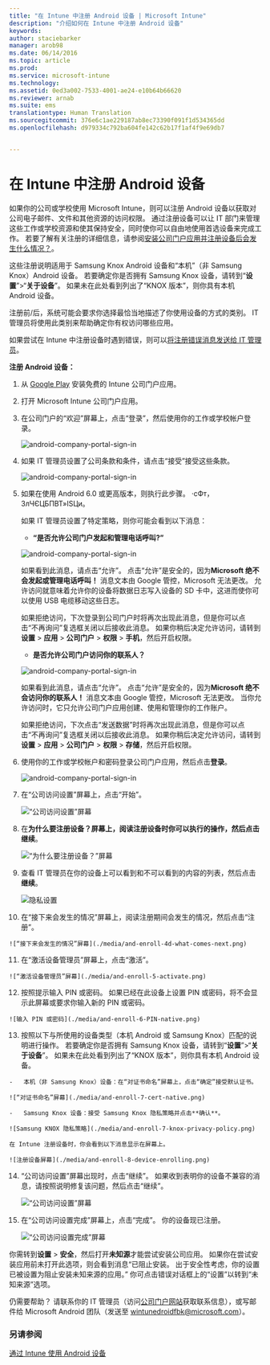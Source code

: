```yaml
---
title: "在 Intune 中注册 Android 设备 | Microsoft Intune"
description: "介绍如何在 Intune 中注册 Android 设备"
keywords: 
author: staciebarker
manager: arob98
ms.date: 06/14/2016
ms.topic: article
ms.prod: 
ms.service: microsoft-intune
ms.technology: 
ms.assetid: 0ed3a002-7533-4001-ae24-e10b64b66620
ms.reviewer: arnab
ms.suite: ems
translationtype: Human Translation
ms.sourcegitcommit: 376e6c1ae229187ab8ec73390f091f1d534365dd
ms.openlocfilehash: d979334c792ba604fe142c62b17f1af4f9e69db7


---
```



# 在 Intune 中注册 Android 设备

如果你的公司或学校使用 Microsoft Intune，则可以注册 Android 设备以获取对公司电子邮件、文件和其他资源的访问权限。 通过注册设备可以让 IT 部门来管理这些工作或学校资源和使其保持安全，同时使你可以自由地使用首选设备来完成工作。 若要了解有关注册的详细信息，请参阅[安装公司门户应用并注册设备后会发生什么情况？](what-happens-if-you-install-the-Company-Portal-app-and-enroll-your-device-in-intune-android.md)。

这些注册说明适用于 Samsung Knox Android 设备和“本机”（非 Samsung Knox）Android 设备。 若要确定你是否拥有 Samsung Knox 设备，请转到“**设置**”&gt;“**关于设备**”。 如果未在此处看到列出了“KNOX 版本”，则你具有本机 Android 设备。

注册前/后，系统可能会要求你选择最恰当地描述了你使用设备的方式的类别。 IT 管理员将使用此类别来帮助确定你有权访问哪些应用。

如果尝试在 Intune 中注册设备时遇到错误，则可以[将注册错误消息发送给 IT 管理员](send-enrollment-errors-to-your-it-administrator-android.md)。

**注册 Android 设备：**

1.  从 [Google Play](http://play.google.com/store/apps/details?id=com.microsoft.windowsintune.companyportal) 安装免费的 Intune 公司门户应用。

2.  打开 Microsoft Intune 公司门户应用。

3.  在公司门户的“欢迎”屏幕上，点击“登录”，然后使用你的工作或学校帐户登录。

    ![android-company-portal-sign-in](./media/and-enroll-0-welcome-screen.png)   

4.  如果 IT 管理员设置了公司条款和条件，请点击“接受”接受这些条款。

    ![android-company-portal-sign-in](./media/and-enroll-3-accept-terms.png)

5.  如果在使用 Android 6.0 或更高版本，则执行此步骤。 ·сФт，ЗлЧЄЦБПВТ»ІЅЦи。 

    如果 IT 管理员设置了特定策略，则你可能会看到以下消息：
    -   **“是否允许公司门户发起和管理电话呼叫?”**

    ![android-company-portal-sign-in](./media/and-enroll-3a-allow-phone-access.png)

    如果看到此消息，请点击“允许”。 点击“允许”是安全的，因为**Microsoft 绝不会发起或管理电话呼叫！** 消息文本由 Google 管控，Microsoft 无法更改。 允许访问就意味着允许你的设备将数据日志写入设备的 SD 卡中，这进而使你可以使用 USB 电缆移动这些日志。

    如果拒绝访问，下次登录到公司门户时将再次出现此消息，但是你可以点击“不再询问”复选框关闭以后接收此消息。  如果你稍后决定允许访问，请转到**设置** &gt; **应用** &gt; **公司门户** &gt; **权限** &gt; **手机**，然后开启权限。

    -   **是否允许公司门户访问你的联系人？**

    ![android-company-portal-sign-in](./media/and-enroll-3b-allow-contacts-access.png)

    如果看到此消息，请点击“允许”。 点击“允许”是安全的，因为**Microsoft 绝不会访问你的联系人！** 消息文本由 Google 管控，Microsoft 无法更改。 当你允许访问时，它只允许公司门户应用创建、使用和管理你的工作账户。

    如果拒绝访问，下次点击“发送数据”时将再次出现此消息，但是你可以点击“不再询问”复选框关闭以后接收此消息。 如果你稍后决定允许访问，请转到**设置** &gt; **应用** &gt; **公司门户** &gt; **权限** &gt; **存储**，然后开启权限。

6.  使用你的工作或学校帐户和密码登录公司门户应用，然后点击**登录**。

    ![android-company-portal-sign-in](./media/and-enroll-2-cp-sign-in.png)

7.  在“公司访问设置”屏幕上，点击“开始”。

    ![“公司访问设置”屏幕](./media/and-enroll-4a-comp-access-setup.png)

8.  在**为什么要注册设备？**屏幕上，阅读注册设备时你可以执行的操作，然后点击**继续**。

    ![“为什么要注册设备？”屏幕](./media/and-enroll-4b-why-enroll.png)

9.  查看 IT 管理员在你的设备上可以看到和不可以看到的内容的列表，然后点击**继续**。

    ![隐私设置](./media/and-enroll-4c-we-care-privacy.png)

10.  在“接下来会发生的情况”屏幕上，阅读注册期间会发生的情况，然后点击“注册”。

    ![“接下来会发生的情况”屏幕](./media/and-enroll-4d-what-comes-next.png)

11.  在“激活设备管理员”屏幕上，点击“激活”。

    ![“激活设备管理员”屏幕](./media/and-enroll-5-activate.png)

12.  按照提示输入 PIN 或密码。 如果已经在此设备上设置 PIN 或密码，将不会显示此屏幕或要求你输入新的 PIN 或密码。

    ![输入 PIN 或密码](./media/and-enroll-6-PIN-native.png)

13.  按照以下与所使用的设备类型（本机 Android 或 Samsung Knox）匹配的说明进行操作。 若要确定你是否拥有 Samsung Knox 设备，请转到“**设置**”&gt;“**关于设备**”。 如果未在此处看到列出了“KNOX 版本”，则你具有本机 Android 设备。

    -   本机（非 Samsung Knox）设备：在“对证书命名”屏幕上，点击“确定”接受默认证书。

    ![“对证书命名”屏幕](./media/and-enroll-7-cert-native.png)

    -   Samsung Knox 设备：接受 Samsung Knox 隐私策略并点击**确认**。

    ![Samsung KNOX 隐私策略](./media/and-enroll-7-knox-privacy-policy.png)

    在 Intune 注册设备时，你会看到以下消息显示在屏幕上。

    ![注册设备屏幕](./media/and-enroll-8-device-enrolling.png)

14. “公司访问设置”屏幕出现时，点击“继续”。 如果收到表明你的设备不兼容的消息，请按照说明修复该问题，然后点击“继续”。

    ![“公司访问设置”屏幕](./media/and-enroll-9-comp-access-setup.png)  

11. 在“公司访问设置完成”屏幕上，点击“完成”。 你的设备现已注册。

    ![“公司访问设置完成”屏幕](./media/and-enroll-10-comp-access-setup-complete.png)

你需转到**设置** &gt; **安全**，然后打开**未知源**才能尝试安装公司应用。 如果你在尝试安装应用前未打开此选项，则会看到消息“已阻止安装。 出于安全性考虑，你的设置已被设置为阻止安装未知来源的应用。” 你可点击错误对话框上的“设置”以转到“未知来源”选项。

仍需要帮助？ 请联系你的 IT 管理员（访问[公司门户网站](http://portal.manage.microsoft.com)获取联系信息），或写邮件给 Microsoft Android 团队（发送至 wintunedroidfbk@microsoft.com）。


### 另请参阅
[通过 Intune 使用 Android 设备](using-your-android-device-with-intune.md)



<!--HONumber=Jul16_HO3-->


